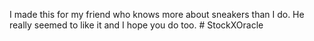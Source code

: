 I made this for my friend who knows more about sneakers than I do. He really seemed to like it and I hope you do too. # StockXOracle
